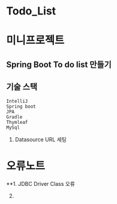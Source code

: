 # Todo_List

# 미니프로젝트
Spring Boot To do list 만들기
------
## 기술 스택
```
IntelliJ
Spring boot
JPA
Gradle
Thymleaf
MySql
```

1. Datasource URL 세팅







# 오류노트
**1. JDBC Driver Class 오류

2. 
